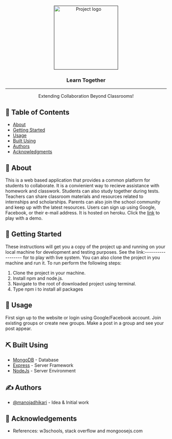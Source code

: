 <p align="center">
  <a href="" rel="noopener">
 <img width=200px height=200px src="https://i.imgur.com/6wj0hh6.jpg" alt="Project logo"></a>
</p>

<h3 align="center">Learn Together</h3>

---

<p align="center"> Extending Collaboration Beyond Classrooms!
    <br> 
</p>

## 📝 Table of Contents
- [About](#about)
- [Getting Started](#getting_started)
- [Usage](#usage)
- [Built Using](#built_using)
- [Authors](#authors)
- [Acknowledgments](#acknowledgement)

## 🧐 About <a name = "about"></a>
This is a web based application that provides a common platform for students to collaborate. It is a convienient way to recieve assistance with homework and classwork. Students can also study together during tests. Teachers can share classroom materials and resources related to internships and scholarships. Parents can also join the school community and keep up with the latest resources. Users can sign up using Google, Facebook, or their e-mail address. It is hosted on heroku. Click the <a href="https://huskyroom.herokuapp.com/">link</a> to play with a demo.

## 🏁 Getting Started <a name = "getting_started"></a>
These instructions will get you a copy of the project up and running on your local machine for development and testing purposes. See the link:------------------ for to play with  live system. You can also clone the project in you machine and run it. To run perform the following steps:
1. Clone the project in your machine.
2. Install npm and node.js.
3. Navigate to the root of downloaded project using terminal.
4. Type npm i to install all packages


## 🎈 Usage <a name="usage"></a>
First sign up to the website or login using Google/Facebook account. Join existing groups or create new groups. Make a post in a group and see your post appear. 


## ⛏️ Built Using <a name = "built_using"></a>
- [MongoDB](https://www.mongodb.com/) - Database
- [Express](https://expressjs.com/) - Server Framework
- [NodeJs](https://nodejs.org/en/) - Server Environment

## ✍️ Authors <a name = "authors"></a>
- [@manojadhikari](https://github.com/manojadhikari) - Idea & Initial work


## 🎉 Acknowledgements <a name = "acknowledgement"></a>
- References: w3schools, stack overflow and mongoosejs.com
